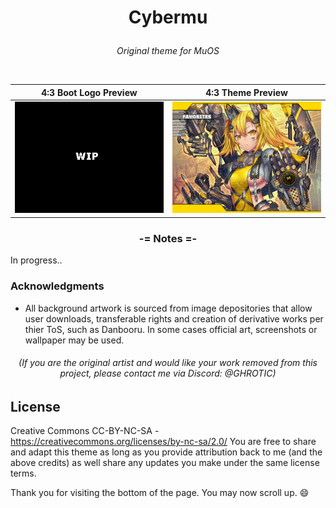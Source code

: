 # **<p align=center>Cybermu</p>**

*<p align=center> Original theme for MuOS</p>*

<br>

| 4:3 Boot Logo Preview | 4:3 Theme Preview |
| -- | -- |
| ![4:3 Boot Logo](https://github.com/GHROTIC/muos-theme-cybermu/blob/main/assets/preview/wip.png) | ![4:3 Preview](https://github.com/GHROTIC/muos-theme-cybermu/blob/main/assets/preview/preview.png) |

### **<p align=center>-= Notes =-</p>**

In progress..





### **Acknowledgments**
* All background artwork is sourced from image depositories that allow user downloads, transferable rights and creation of derivative works per thier ToS, such as Danbooru. In some cases official art, screenshots or wallpaper may be used.
###### *<p align=center>(If you are the original artist and would like your work removed from this project, please contact me via Discord: @GHROTIC)</p>*

## **License**
Creative Commons CC-BY-NC-SA - https://creativecommons.org/licenses/by-nc-sa/2.0/ You are free to share and adapt this theme as long as you provide attribution back to me (and the above credits) as well share any updates you make under the same license terms.

Thank you for visiting the bottom of the page. You may now scroll up. 😄
